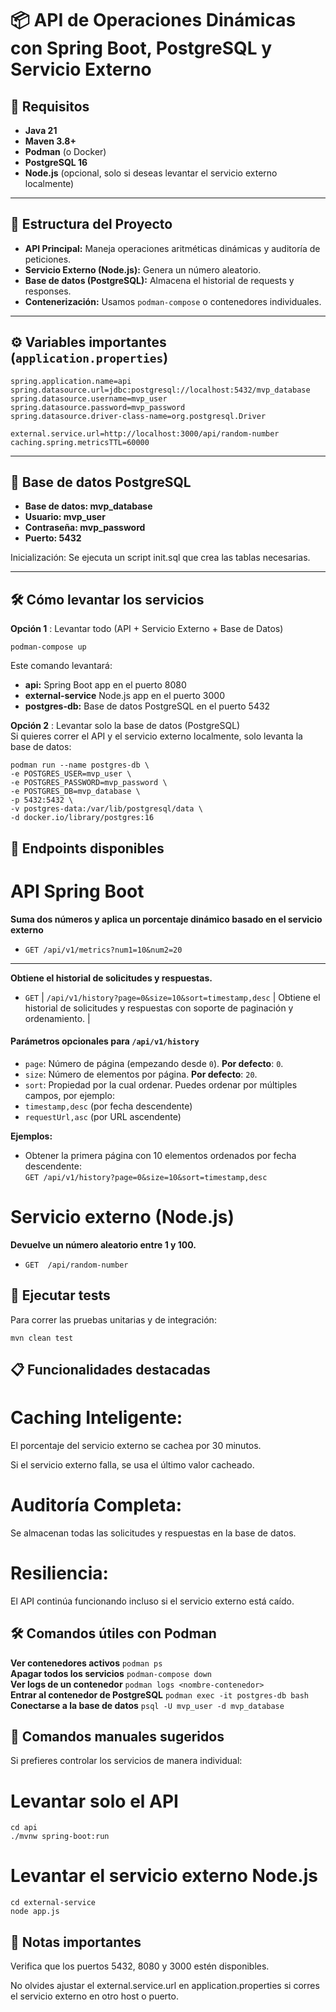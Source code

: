 # 📦 API de Operaciones Dinámicas con Spring Boot, PostgreSQL y Servicio Externo

## 🚀 Requisitos

- **Java 21**
- **Maven 3.8+**
- **Podman** (o Docker)
- **PostgreSQL 16**
- **Node.js** (opcional, solo si deseas levantar el servicio externo localmente)

---

## 📂 Estructura del Proyecto

- **API Principal:** Maneja operaciones aritméticas dinámicas y auditoría de peticiones.
- **Servicio Externo (Node.js):** Genera un número aleatorio.
- **Base de datos (PostgreSQL):** Almacena el historial de requests y responses.
- **Contenerización:** Usamos `podman-compose` o contenedores individuales.

---

## ⚙️ Variables importantes (`application.properties`)

```properties
spring.application.name=api
spring.datasource.url=jdbc:postgresql://localhost:5432/mvp_database
spring.datasource.username=mvp_user
spring.datasource.password=mvp_password
spring.datasource.driver-class-name=org.postgresql.Driver

external.service.url=http://localhost:3000/api/random-number
caching.spring.metricsTTL=60000
```

---

## 🐘 Base de datos PostgreSQL

- **Base de datos: mvp_database**
- **Usuario: mvp_user**
- **Contraseña: mvp_password**
- **Puerto: 5432**

Inicialización: Se ejecuta un script init.sql que crea las tablas necesarias.

---

## 🛠️ Cómo levantar los servicios
**Opción 1** : Levantar todo (API + Servicio Externo + Base de Datos)

```
podman-compose up
```
Este comando levantará:

- **api:** Spring Boot app en el puerto 8080  
- **external-service** Node.js app en el puerto 3000  
- **postgres-db:** Base de datos PostgreSQL en el puerto 5432  


**Opción 2** : Levantar solo la base de datos (PostgreSQL)  
Si quieres correr el API y el servicio externo localmente, solo levanta la base de datos:

```
podman run --name postgres-db \
-e POSTGRES_USER=mvp_user \
-e POSTGRES_PASSWORD=mvp_password \
-e POSTGRES_DB=mvp_database \
-p 5432:5432 \
-v postgres-data:/var/lib/postgresql/data \
-d docker.io/library/postgres:16
```

## 📡 Endpoints disponibles
# API Spring Boot

**Suma dos números y aplica un porcentaje dinámico basado en el servicio externo**
- `GET /api/v1/metrics?num1=10&num2=20` 

---

**Obtiene el historial de solicitudes y respuestas.**
- `GET` | `/api/v1/history?page=0&size=10&sort=timestamp,desc`  | Obtiene el historial de solicitudes y respuestas con soporte de paginación y ordenamiento. |

#### Parámetros opcionales para `/api/v1/history`

- `page`: Número de página (empezando desde `0`). **Por defecto**: `0`.
- `size`: Número de elementos por página. **Por defecto**: `20`.
- `sort`: Propiedad por la cual ordenar. Puedes ordenar por múltiples campos, por ejemplo:
- `timestamp,desc` (por fecha descendente)
- `requestUrl,asc` (por URL ascendente)

**Ejemplos:**

- Obtener la primera página con 10 elementos ordenados por fecha descendente:  
  ``` GET /api/v1/history?page=0&size=10&sort=timestamp,desc ```

# Servicio externo (Node.js)

**Devuelve un número aleatorio entre 1 y 100.**
- `GET	/api/random-number` 

## 🧪 Ejecutar tests
Para correr las pruebas unitarias y de integración:

```
mvn clean test
```


## 📋 Funcionalidades destacadas
# Caching Inteligente:

El porcentaje del servicio externo se cachea por 30 minutos.

Si el servicio externo falla, se usa el último valor cacheado.

# Auditoría Completa:

Se almacenan todas las solicitudes y respuestas en la base de datos.

# Resiliencia:

El API continúa funcionando incluso si el servicio externo está caído.

## 🛠️ Comandos útiles con Podman

**Ver contenedores activos**	```podman ps```  
**Apagar todos los servicios**	```podman-compose down```  
**Ver logs de un contenedor**	```podman logs <nombre-contenedor>```  
**Entrar al contenedor de PostgreSQL**	```podman exec -it postgres-db bash```  
**Conectarse a la base de datos**	```psql -U mvp_user -d mvp_database```  

## 🧹 Comandos manuales sugeridos
Si prefieres controlar los servicios de manera individual:

# Levantar solo el API
```
cd api
./mvnw spring-boot:run
```

# Levantar el servicio externo Node.js
```
cd external-service
node app.js
```

## 📢 Notas importantes
Verifica que los puertos 5432, 8080 y 3000 estén disponibles.

No olvides ajustar el external.service.url en application.properties si corres el servicio externo en otro host o puerto.